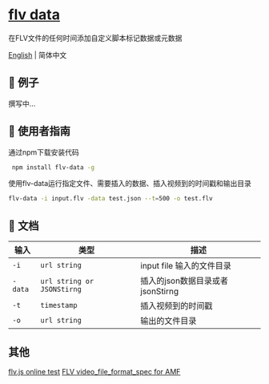 # [flv data](https://github.com/zhuguibiao/flv-data)

在FLV文件的任何时间添加自定义脚本标记数据或元数据

[English](./README.md) | 简体中文
## 🎁 例子
撰写中...

## 🚀  使用者指南
通过npm下载安装代码

```bash
 npm install flv-data -g
```

使用flv-data运行指定文件、需要插入的数据、插入视频到的时间戳和输出目录
``` bash
flv-data -i input.flv -data test.json --t=500 -o test.flv
```  

## 📑  文档

| 输入    | 类型                       | 描述                             |
| ------- | -------------------------- | -------------------------------- |
| `-i`    | `url string`               | input file 输入的文件目录        |
| `-data` | `url string or JSONStirng` | 插入的json数据目录或者jsonStirng |
| `-t`    | `timestamp`                | 插入视频到的时间戳               |
| `-o`    | `url string`               | 输出的文件目录                   |


## 其他
[flv.js online test](http://bilibili.github.io/flv.js/demo/)
[FLV video_file_format_spec for AMF](https://rtmp.veriskope.com/pdf/video_file_format_spec_v10.pdf)
